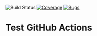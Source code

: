 ![Build Status](https://github.com/sc07kvm/gatest/workflows/main/badge.svg)
[![Coverage](https://sonarcloud.io/api/project_badges/measure?project=sc07kvm_gatest&metric=coverage)](https://sonarcloud.io/dashboard?id=sc07kvm_gatest)
[![Bugs](https://sonarcloud.io/api/project_badges/measure?project=sc07kvm_gatest&metric=bugs)](https://sonarcloud.io/dashboard?id=sc07kvm_gatest)

# Test GitHub Actions
